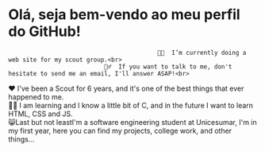 # Olá, seja bem-vendo ao meu perfil do GitHub!

                                              👨‍💻  I’m currently doing a web site for my scout group.<br>
                               🙋‍♂️  If you want to talk to me, don't hesitate to send me an email, I'll answer ASAP!<br> 
♥  I've been a Scout for 6 years, and it's one of the best things that ever happened to me. <br>
👨‍🎓  I am learning and I know a little bit of C, and in the future I want to learn HTML, CSS and JS. <br> 
😸Last but not leastI'm a software engineering student at Unicesumar, I'm in my first year, here you can find my projects, college work, and other things...
